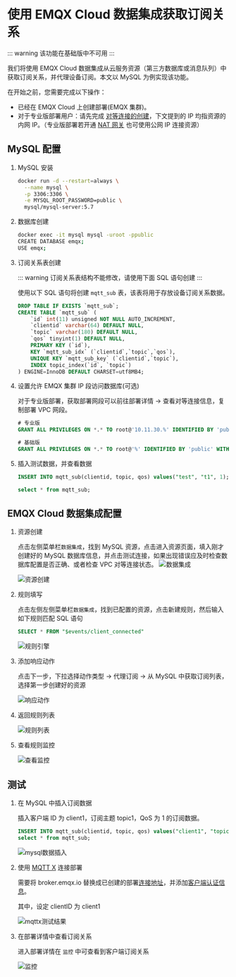 # 使用 EMQX Cloud 数据集成获取订阅关系

::: warning
该功能在基础版中不可用
:::

我们将使用 EMQX Cloud 数据集成从云服务资源（第三方数据库或消息队列）中获取订阅关系，并代理设备订阅。本文以 MySQL 为例实现该功能。

在开始之前，您需要完成以下操作：

- 已经在 EMQX Cloud 上创建部署(EMQX 集群)。
- 对于专业版部署用户：请先完成 [对等连接的创建](../deployments/vpc_peering.md)，下文提到的 IP 均指资源的内网 IP。（专业版部署若开通 [NAT 网关](../vas/nat-gateway.md) 也可使用公网 IP 连接资源）

## MySQL 配置

1. MySQL 安装

   ```bash
   docker run -d --restart=always \
     --name mysql \
     -p 3306:3306 \
     -e MYSQL_ROOT_PASSWORD=public \
     mysql/mysql-server:5.7
   ```

2. 数据库创建

   ```bash
   docker exec -it mysql mysql -uroot -ppublic
   CREATE DATABASE emqx;
   USE emqx;
   ```

3. 订阅关系表创建

   ::: warning
   订阅关系表结构不能修改，请使用下面 SQL 语句创建
   :::

   使用以下 SQL 语句将创建 `mqtt_sub` 表，该表将用于存放设备订阅关系数据。

   ```sql
   DROP TABLE IF EXISTS `mqtt_sub`;
   CREATE TABLE `mqtt_sub` (
       `id` int(11) unsigned NOT NULL AUTO_INCREMENT,
       `clientid` varchar(64) DEFAULT NULL,
       `topic` varchar(180) DEFAULT NULL,
       `qos` tinyint(1) DEFAULT NULL,
       PRIMARY KEY (`id`),
       KEY `mqtt_sub_idx` (`clientid`,`topic`,`qos`),
       UNIQUE KEY `mqtt_sub_key` (`clientid`,`topic`),
       INDEX topic_index(`id`, `topic`)
   ) ENGINE=InnoDB DEFAULT CHARSET=utf8MB4;
   ```

4. 设置允许 EMQX 集群 IP 段访问数据库(可选)

   对于专业版部署，获取部署网段可以前往部署详情 → 查看对等连接信息，复制部署 VPC 网段。

   ```sql
   # 专业版
   GRANT ALL PRIVILEGES ON *.* TO root@'10.11.30.%' IDENTIFIED BY 'public' WITH GRANT OPTION;

   # 基础版
   GRANT ALL PRIVILEGES ON *.* TO root@'%' IDENTIFIED BY 'public' WITH GRANT OPTION;
   ```

5. 插入测试数据，并查看数据

   ```sql
   INSERT INTO mqtt_sub(clientid, topic, qos) values("test", "t1", 1);

   select * from mqtt_sub;
   ```

## EMQX Cloud 数据集成配置

1. 资源创建

   点击左侧菜单栏`数据集成`，找到 MySQL 资源，点击进入资源页面，填入刚才创建好的 MySQL 数据库信息，并点击测试连接，如果出现错误应及时检查数据库配置是否正确、或者检查 VPC 对等连接状态。
   ![数据集成](./_assets/data_integrations_get_sub_from_mysql.png)

   ![资源创建](./_assets/get_subs_mysql_create_resource.png)

2. 规则填写

   点击左侧左侧菜单栏`数据集成`，找到已配置的资源，点击新建规则，然后输入如下规则匹配 SQL 语句

   ```sql
   SELECT * FROM "$events/client_connected"
   ```

   ![规则引擎](./_assets/rule_get_subs_mysql.png)

3. 添加响应动作

   点击下一步，下拉选择动作类型 → 代理订阅 → 从 MySQL 中获取订阅列表，选择第一步创建好的资源

   ![响应动作](./_assets/get_subs_mysql_action.png)

4. 返回规则列表

   ![规则列表](./_assets/view_rule_engine_mysql_get_subs.jpeg)

5. 查看规则监控

   ![查看监控](./_assets/view_monitor_mysql_get_subs.png)

## 测试

1. 在 MySQL 中插入订阅数据

   插入客户端 ID 为 client1，订阅主题 topic1，QoS 为 1 的订阅数据。

   ```sql
   INSERT INTO mqtt_sub(clientid, topic, qos) values("client1", "topic1", 1);
   select * from mqtt_sub;
   ```

   ![mysql数据插入](./_assets/insert_get_subs_mysql.png)

2. 使用 [MQTT X](https://mqttx.app/) 连接部署

   需要将 broker.emqx.io 替换成已创建的部署[连接地址](../deployments/view_deployment.md)，并添加[客户端认证信息](../deployments/auth.md)。

   其中，设定 clientID 为 client1

   ![mqttx测试结果](./_assets/connect_mqtt_get_subs_mysql.png)

3. 在部署详情中查看订阅关系

   进入部署详情在 `监控` 中可查看到客户端订阅关系

   ![监控](./_assets/dashboard_get_subs_mysql.png)
